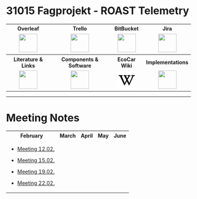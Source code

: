 # 31015 Fagprojekt - ROAST Telemetry

<table style="text-align: center; width:100%" >
  <tr>
    <th style="text-align: center; width:(100/4)%">Overleaf</th>
    <th style="text-align: center; width:(100/4)%">Trello</th>
    <th style="text-align: center; width:(100/4)%">BitBucket</th>
    <th style="text-align: center; width:(100/4)%">Jira</th>
  </tr>
  <tr>
    <td> <a href="https://www.overleaf.com/project/602635b948e4260c4d50d582"> <img border="0" src="https://cdn.overleaf.com/img/ol-brand/overleaf_og_logo.png" width="50" height="50"> </a> </td>
    <td> <a href="https://trello.com/31015fagprojektelektroteknologigroup7/home"> <img border="0" src="https://encrypted-tbn0.gstatic.com/images?q=tbn:ANd9GcQJHNFZpUwJriI-BJL8yI4ND9OfW6uAEWvz0A&usqp=CAU" width="50" height="50"> </a> </td>
    <td> <a href="https://bitbucket.org/dtucar/ecocar-solar/src"> <img border="0" src="https://encrypted-tbn0.gstatic.com/images?q=tbn:ANd9GcTDNgciuROD6Bc5aQ3lTapXG5fSUVKS6mcZlQ&usqp=CAU" width="50" height="50"> </a> </td>
    <td> <a href="https://jira.dtucar.com/secure/Dashboard.jspa"> <img border="0" src="https://encrypted-tbn0.gstatic.com/images?q=tbn:ANd9GcSzVSXn5Ra-QlTUKpbRqWyiRDBx1aJV0lKfwg&usqp=CAU" width="50" height="50"> </a> </td>
  </tr>
  <tr>
    <th style="text-align: center">Literature & Links</th>
    <th style="text-align: center">Components & Software</th>
    <th style="text-align: center">EcoCar Wiki</th>
    <th style="text-align: center">Implementations</th>
  </tr>
  <tr>
    <td> <a href="documentation/literature.md"> <img border="0" src="https://static.thenounproject.com/png/251053-200.png" width="50" height="50"> </a> </td>
    <td> <a href="documentation/components.md"> <img border="0" src="https://encrypted-tbn0.gstatic.com/images?q=tbn:ANd9GcSJIyUJLYjAW1EF-5cv5lt_mT8VVFh0rgjwmA&usqp=CAU" width="50" height="50"> </a> </td>
    <td> <a href="https://dtucar.com/wiki/index.php?title=Main_Page"> <img border="0" src="documentation/resources/wikipedia_PNG35.png" width="50" height="50"> </a> </td>
    <td> <a href="documentation/implementations.md"> <img border="0" src="https://static.thenounproject.com/png/712681-200.png" width="50" height="50"> </a> </td>
  </tr>
</table> 

---

# Meeting Notes

<table>
<tr><th style='text-align:center'>
February 
</th><th style='text-align:center'> 
March
</th><th style='text-align:center'>
April
</th><th style='text-align:center'>
May
</th><th style='text-align:center'>
June
</th></tr style='text-align:center'>
<tr><td>

- [Meeting 12.02.](documentation/meetingnotes/meeting12_02.md)

- [Meeting 15.02.](documentation/meetingnotes/meeting15_02.md)

- [Meeting 19.02.](documentation/meetingnotes/meeting19_02.md)

- [Meeting 22.02.](documentation/meetingnotes/meeting22_02.md)

</td><td>

</td><td>

</td><td>

</td><td>

</td></tr> </table>

